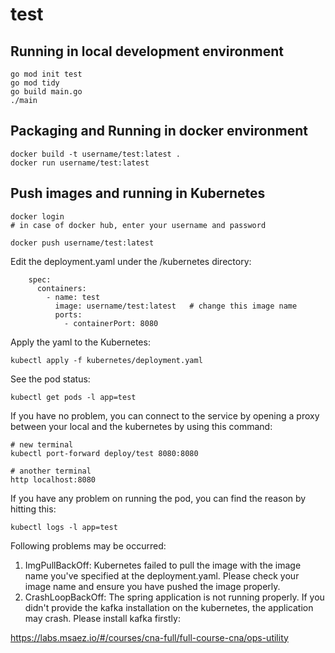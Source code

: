 # test

## Running in local development environment

```
go mod init test
go mod tidy 
go build main.go
./main

```

## Packaging and Running in docker environment

```
docker build -t username/test:latest .
docker run username/test:latest
```

## Push images and running in Kubernetes

```
docker login 
# in case of docker hub, enter your username and password

docker push username/test:latest
```

Edit the deployment.yaml under the /kubernetes directory:
```
    spec:
      containers:
        - name: test
          image: username/test:latest   # change this image name
          ports:
            - containerPort: 8080

```

Apply the yaml to the Kubernetes:
```
kubectl apply -f kubernetes/deployment.yaml
```

See the pod status:
```
kubectl get pods -l app=test
```

If you have no problem, you can connect to the service by opening a proxy between your local and the kubernetes by using this command:
```
# new terminal
kubectl port-forward deploy/test 8080:8080

# another terminal
http localhost:8080
```

If you have any problem on running the pod, you can find the reason by hitting this:
```
kubectl logs -l app=test
```

Following problems may be occurred:

1. ImgPullBackOff:  Kubernetes failed to pull the image with the image name you've specified at the deployment.yaml. Please check your image name and ensure you have pushed the image properly.
1. CrashLoopBackOff: The spring application is not running properly. If you didn't provide the kafka installation on the kubernetes, the application may crash. Please install kafka firstly:

https://labs.msaez.io/#/courses/cna-full/full-course-cna/ops-utility

